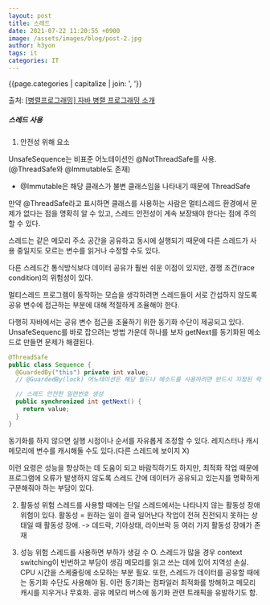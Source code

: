 ```yaml
---
layout: post
title: 스레드
date: 2021-07-22 11:20:55 +0900
image: /assets/images/blog/post-2.jpg
author: h3yon
tags: it
categories: IT
---
```


{{page.categories | capitalize | join: ', '}}

출처: [[병렬프로그래밍] 자바 병렬 프로그래밍 소개](https://12bme.tistory.com/63?category=682904)

<h5> 스레드 사용 </h5>

1. 안전성 위해 요소

UnsafeSequence는 비표준 어노테이션인 @NotThreadSafe를 사용.(@ThreadSafe와 @Immutable도 존재)

- @Immutable은 해당 클래스가 불변 클래스임을 나타내기 때문에 ThreadSafe

만약 @ThreadSafe라고 표시하면 클래스를 사용하는 사람은 멀티스레드 환경에서 문제가 없다는 점을 명확히 알 수 있고,
스레드 안전성이 계속 보장돼야 한다는 점에 주의할 수 있다.

스레드는 같은 메모리 주소 공간을 공유하고 동시에 실행되기 때문에
다른 스레드가 사용 중일지도 모르는 변수를 읽거나 수정할 수도 있다.

다른 스레드간 통식방식보다 데이터 공유가 훨씬 쉬운 이점이 있지만,
경쟁 조건(race condition)의 위험성이 있다.

멀티스레드 프로그램이 동작하는 모습을 생각하려면
스레드들이 서로 간섭하지 않도록 공유 변수에 접근하는 부분에 대해 적절하게 조율해야 한다.

다행히 자바에서는 공유 변수 접근을 조율하기 위한 동기화 수단이 제공되고 있다.
UnsafeSequenc를 바로 잡으려는 방법 가운데 하나를 보자
getNext를 동기화된 메소드로 만들면 문제가 해결된다.

```java
@ThreadSafe
public class Sequence {
  @GuardedBy("this") private int value;
  // @GuardedBy(lock) 어노테이션은 해당 필드나 메소드를 사용하려면 반드시 지정된 락을 확보한 상태에서 사용해야 한다는 점을 의미 (출처: https://aroundck.tistory.com/3423)

  // 스레드 안전한 일련번호 생성
  public synchronized int getNext() {
    return value;
  }
}
```

동기화를 하지 않으면 실행 시점이나 순서를 자유롭게 조정할 수 있다.
레지스터나 캐시 메모리에 변수를 캐시해둘 수도 있다.(다른 스레드에 보이지 X)

이런 요령은 성능을 향상하는 데 도움이 되고 바람직하기도 하지만,
최적화 작업 때문에 프로그램에 오류가 발생하지 않도록
스레드 간에 데이터가 공유되고 있는지를 명확하게 구분해줘야 하는 부담이 있다.

2. 활동성 위험
   스레드를 사용할 때에는 단일 스레드에서는 나타나지 않는 활동성 장애 위험이 있다.
   활동성 = 원하는 일이 결국 일어난다
   작업이 전혀 진전되지 못하는 상태일 때 활동성 장애.
   -> 데드락, 기아상태, 라이브락 등 여러 가지 활동성 장애가 존재

3. 성능 위험
   스레드를 사용하면 부하가 생길 수 O.
   스레드가 많을 경우 context switching이 빈번하고 부담이 생김
   메모리를 읽고 쓰는 데에 있어 지역성 손실. CPU 시간을 스케줄링에 소모하는 부분 필요.
   또한, 스레드가 데이터를 공유할 때에는 동기화 수단도 사용해야 됨.
   이런 동기화는 컴파일러 최적화를 방해하고 메모리 캐시를 지우거나 무효화.
   공유 메모리 버스에 동기화 관련 트래픽을 유발하기도 함.
